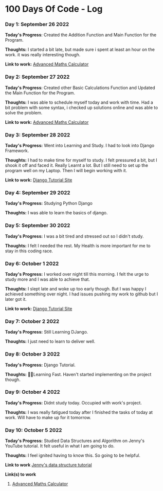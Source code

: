 # 100 Days Of Code - Log

### Day 1: September 26 2022

**Today's Progress**: Created the Addition Function and Main Function for the Program.

**Thoughts:** I started a bit late, but made sure i spent at least an hour on the work. it was really interesting though.

**Link to work:** [Advanced Maths Calculator](https://github.com/Certifieddonnie/Advanced_Maths_Calculator)

### Day 2: September 27 2022

**Today's Progress**: Created other Basic Calculations Function and Updated the Main Function for the Program.

**Thoughts:** I was able to schedule myself today and work with time. Had a bit problem with some syntax, i checked up solutions online and was able to solve the problem. 

**Link to work:** [Advanced Maths Calculator](https://github.com/Certifieddonnie/Advanced_Maths_Calculator/tree/Donald)

### Day 3: September 28 2022

**Today's Progress:** Went into Learning and Study. I had to look into Django Framework. 

**Thoughts:** I had to make time for myself to study. I felt pressured a bit, but I shook it off and faced it. Really Learnt a lot. But I still
need to set up the program well on my Laptop. Then I will begin working with it.


**Link to work:** [Django Tutorial Site](https://www.google.com/amp/s/www.geeksforgeeks.org/django-tutorial/amp/)

### Day 4: September 29 2022

**Today's Progress:** Studying Python Django

**Thoughts:** I was able to learn the basics of django.

### Day 5: September 30 2022

**Today's Progress:** I was a bit tired and stressed out so I didn't study.

**Thoughts:** I felt I needed the rest. My Health is more important for me to stay in this coding race.

### Day 6: October 1 2022

**Today's Progress:** I worked over night till this morning. I felt the urge to study more and I was able to achieve that.

**Thoughts:** I slept late and woke up too early though. But I was happy I achieved something over night. I had issues pushing my work to github but I later got it.

**Link to work:** [Django Tutorial Site](https://www.google.com/amp/s/www.geeksforgeeks.org/django-tutorial/amp/)

### Day 7: October 2 2022

**Today's Progress:** Still Learning DJango.

**Thoughts:** I just need to learn to deliver well.

### Day 8: October 3 2022

**Today's Progress:** Django Tutorial.

**Thoughts:** 🏃🏃Learning Fast. Haven't started implementing on the project though.

### Day 9: October 4 2022

**Today's Progress:** Didnt study today. Occupied with work's project.

**Thoughts:** I was really fatigued today after I finished the tasks of today at work. Will have to make up for it tomorrow.

### Day 10: October 5 2022

**Today's Progress:** Studied Data Structures and Algorithm on Jenny's YouTube tutorial. It felt useful in what I am going to do. 

**Thoughts:** I feel ignited having to know this. So going to be helpful.

**Link to work** [Jenny's data structure tutorial](https://www.google.com/search?q=jenny%27s+youtube+tutorial&oq=jenny%27s+youtube+tutorial&aqs=chrome..69i57j0i22i30j0i10i15i22i30j0i22i30l4.18166j0j7&sourceid=chrome-mobile&ie=UTF-8)


**Link(s) to work**
1. [Advanced Maths Calculator](https://github.com/Certifieddonnie/Advanced_Maths_Calculator)

